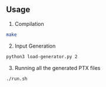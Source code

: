 ## Usage

1. Compilation

```bash
make
```

2. Input Generation

```bash
python3 load-generator.py 2
```

3. Running all the generated PTX files

```bash
./run.sh
```
